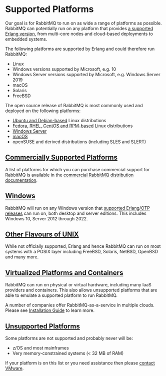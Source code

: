 <!--
Copyright (c) 2007-2022 VMware, Inc. or its affiliates.

All rights reserved. This program and the accompanying materials
are made available under the terms of the under the Apache License,
Version 2.0 (the "License”); you may not use this file except in compliance
with the License. You may obtain a copy of the License at

https://www.apache.org/licenses/LICENSE-2.0

Unless required by applicable law or agreed to in writing, software
distributed under the License is distributed on an "AS IS" BASIS,
WITHOUT WARRANTIES OR CONDITIONS OF ANY KIND, either express or implied.
See the License for the specific language governing permissions and
limitations under the License.
-->

# Supported Platforms

Our goal is for RabbitMQ to run on as wide a range of platforms as
possible. RabbitMQ can potentially run on any platform that provides
[a supported Erlang version](/which-erlang.html), from multi-core nodes and cloud-based
deployments to embedded systems.

The following platforms are supported by Erlang and could therefore
run RabbitMQ:

 * Linux
 * Windows versions supported by Microsoft, e.g. 10
 * Windows Server versions supported by Microsoft, e.g. Windows Server 2019
 * macOS
 * Solaris
 * FreeBSD

The open source release of RabbitMQ is most commonly used and deployed on the
following platforms:

 * [Ubuntu and Debian-based](/install-debian.html) Linux distributions
 * [Fedora, RHEL, CentOS and RPM-based](/install-rpm.html) Linux distributions
 * [Windows Server](/install-windows.html)
 * [macOS](/install-generic-unix.html)
 * openSUSE and derived distributions (including SLES and SLERT)


## <a id="commercial-support" class="anchor" href="#commercial-support">Commercially Supported Platforms</a>

A list of platforms for which you can purchase commercial support for
RabbitMQ is available in the [commercial RabbitMQ distribution documentation](http://rabbitmq.docs.pivotal.io/index.html).


## <a id="windows" class="anchor" href="#windows">Windows</a>

RabbitMQ will run on any Windows version that [supported Erlang/OTP releases](/which-erlang.html)
can run on, both desktop and server editions. This includes Windows 10, Server 2012 through 2022.


## <a id="bsd" class="anchor" href="#bsd">Other Flavours of UNIX</a>

While not officially supported, Erlang and hence RabbitMQ can run on most
systems with a POSIX layer including FreeBSD, Solaris, NetBSD, OpenBSD
and many more.


## <a id="virtualization" class="anchor" href="#virtualization">Virtualized Platforms and Containers</a>

RabbitMQ can run on physical or virtual hardware, including many
IaaS providers and containers. This also allows unsupported platforms that are
able to emulate a supported platform to run RabbitMQ.

A number of companies offer RabbitMQ-as-a-service in multiple clouds. Please see  [Installation Guide](/download.html)
to learn more.


## <a id="unsupport" class="anchor" href="#unsupport">Unsupported Platforms</a>

Some platforms are not supported and probably never will be:

 * z/OS and most mainframes
 * Very memory-constrained systems (&lt; 32 MB of RAM)

If your platform is on this list or you need assistance then
please [contact VMware](contact.html).
